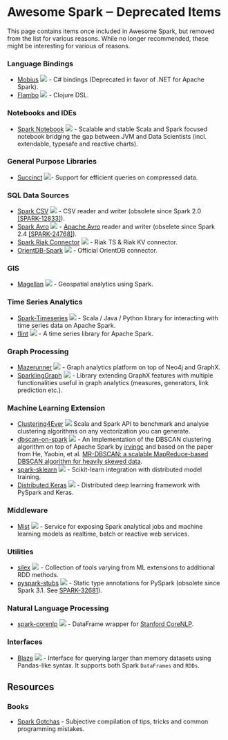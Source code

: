 # Awesome Spark ‒ Deprecated Items  

This page contains items once included in Awesome Spark, but removed from the list for various reasons. While no longer recommended, these might be interesting for various of reasons.

### Language Bindings

* [Mobius](https://github.com/Microsoft/Mobius) <img src="https://img.shields.io/github/last-commit/Microsoft/Mobius.svg"> - C# bindings (Deprecated in favor of .NET for Apache Spark).
* [Flambo](https://github.com/yieldbot/flambo) <img src="https://img.shields.io/github/last-commit/yieldbot/flambo.svg"> - Clojure DSL.

### Notebooks and IDEs

* [Spark Notebook](https://github.com/andypetrella/spark-notebook) <img src="https://img.shields.io/github/last-commit/spark-notebook/spark-notebook.svg"> - Scalable and stable Scala and Spark focused notebook bridging the gap between JVM and Data Scientists (incl. extendable, typesafe and reactive charts).

### General Purpose Libraries

* [Succinct](http://succinct.cs.berkeley.edu/) <img src="https://img.shields.io/github/last-commit/amplab/succinct.svg">- Support for efficient queries on compressed data.

### SQL Data Sources

* [Spark CSV](https://github.com/databricks/spark-csv) <img src="https://img.shields.io/github/last-commit/databricks/spark-csv.svg"> - CSV reader and writer (obsolete since Spark 2.0 [[SPARK-12833]](https://issues.apache.org/jira/browse/SPARK-12833)).
* [Spark Avro](https://github.com/databricks/spark-avro) <img src="https://img.shields.io/github/last-commit/databricks/spark-avro.svg"> - [Apache Avro](https://avro.apache.org/) reader and writer (obselete since Spark 2.4 [[SPARK-24768]](https://issues.apache.org/jira/browse/SPARK-24768)).
* [Spark Riak Connector](https://github.com/basho/spark-riak-connector) <img src="https://img.shields.io/github/last-commit/basho/spark-riak-connector.svg"> - Riak TS & Riak KV connector.
* [OrientDB-Spark](https://github.com/orientechnologies/spark-orientdb) <img src="https://img.shields.io/github/last-commit/orientechnologies/spark-orientdb.svg"> - Official OrientDB connector.

### GIS

* [Magellan](https://github.com/harsha2010/magellan) <img src="https://img.shields.io/github/last-commit/harsha2010/magellan.svg"> - Geospatial analytics using Spark.

### Time Series Analytics

* [Spark-Timeseries](https://github.com/cloudera/spark-timeseries) <img src="https://img.shields.io/github/last-commit/cloudera/spark-timeseries.svg"> - Scala / Java / Python library for interacting with time series data on Apache Spark.
* [flint](https://github.com/twosigma/flint) <img src="https://img.shields.io/github/last-commit/twosigma/flint.svg"> - A time series library for Apache Spark.

### Graph Processing

* [Mazerunner](https://github.com/neo4j-contrib/neo4j-mazerunner) <img src="https://img.shields.io/github/last-commit/neo4j-contrib/neo4j-mazerunner.svg"> - Graph analytics platform on top of Neo4j and GraphX.
* [SparklingGraph](http://sparkling.ml) <img src="https://img.shields.io/github/last-commit/sparkling-graph/sparkling-graph.svg"> - Library extending GraphX features with multiple functionalities useful in graph analytics (measures, generators, link prediction etc.).


### Machine Learning Extension

* [Clustering4Ever](https://github.com/Clustering4Ever/Clustering4Ever) <img src="https://img.shields.io/github/last-commit/Clustering4Ever/Clustering4Ever.svg"> Scala and Spark API to benchmark and analyse clustering algorithms on any vectorization you can generate.
* [dbscan-on-spark](https://github.com/irvingc/dbscan-on-spark) <img src="https://img.shields.io/github/last-commit/irvingc/dbscan-on-spark.svg"> - An Implementation of the DBSCAN clustering algorithm on top of Apache Spark by [irvingc](https://github.com/irvingc) and based on the paper from He, Yaobin, et al. [MR-DBSCAN: a scalable MapReduce-based DBSCAN algorithm for heavily skewed data](https://www.researchgate.net/profile/Yaobin_He/publication/260523383_MR-DBSCAN_a_scalable_MapReduce-based_DBSCAN_algorithm_for_heavily_skewed_data/links/0046353a1763ee2bdf000000.pdf).
* [spark-sklearn](https://github.com/databricks/spark-sklearn) <img src="https://img.shields.io/github/last-commit/databricks/spark-sklearn.svg"> - Scikit-learn integration with distributed model training.
* [Distributed Keras](https://github.com/cerndb/dist-keras) <img src="https://img.shields.io/github/last-commit/cerndb/dist-keras.svg"> - Distributed deep learning framework with PySpark and Keras.

### Middleware

* [Mist](https://github.com/Hydrospheredata/mist) <img src="https://img.shields.io/github/last-commit/Hydrospheredata/mist.svg"> - Service for exposing Spark analytical jobs and machine learning models as realtime, batch or reactive web services.

### Utilities

* [silex](https://github.com/willb/silex) <img src="https://img.shields.io/github/last-commit/willb/silex.svg"> - Collection of tools varying from ML extensions to additional RDD methods.
* [pyspark-stubs](https://github.com/zero323/pyspark-stubs) <img src="https://img.shields.io/github/last-commit/zero323/pyspark-stubs.svg"> - Static type annotations for PySpark (obsolete since Spark 3.1. See [SPARK-32681](https://issues.apache.org/jira/browse/SPARK-32681)).

### Natural Language Processing

* [spark-corenlp](https://github.com/databricks/spark-corenlp) <img src="https://img.shields.io/github/last-commit/databricks/spark-corenlp.svg"> - DataFrame wrapper for [Stanford CoreNLP](https://stanfordnlp.github.io/CoreNLP/).

### Interfaces

* [Blaze](https://github.com/blaze/blaze) <img src="https://img.shields.io/github/last-commit/blaze/blaze.svg"> - Interface for querying larger than memory datasets using Pandas-like syntax. It supports both Spark `DataFrames` and `RDDs`.

## Resources

### Books

* [Spark Gotchas](https://github.com/awesome-spark/spark-gotchas) - Subjective compilation of tips, tricks and common programming mistakes.
